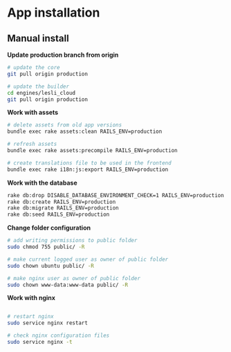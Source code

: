 # App installation

## Manual install

__Update production branch from origin__

```bash
# update the core
git pull origin production

# update the builder
cd engines/lesli_cloud 
git pull origin production
```

__Work with assets__

```bash
# delete assets from old app versions
bundle exec rake assets:clean RAILS_ENV=production

# refresh assets
bundle exec rake assets:precompile RAILS_ENV=production

# create translations file to be used in the frontend
bundle exec rake i18n:js:export RAILS_ENV=production
```

__Work with the database__

```bash
rake db:drop DISABLE_DATABASE_ENVIRONMENT_CHECK=1 RAILS_ENV=production
rake db:create RAILS_ENV=production
rake db:migrate RAILS_ENV=production
rake db:seed RAILS_ENV=production
```

__Change folder configuration__

```bash
# add writing permissions to public folder
sudo chmod 755 public/ -R

# make current logged user as owner of public folder
sudo chown ubuntu public/ -R

# make nginx user as owner of public folder
sudo chown www-data:www-data public/ -R
```

__Work with nginx__

```bash

# restart nginx
sudo service nginx restart

# check nginx configuration files
sudo service nginx -t
```

